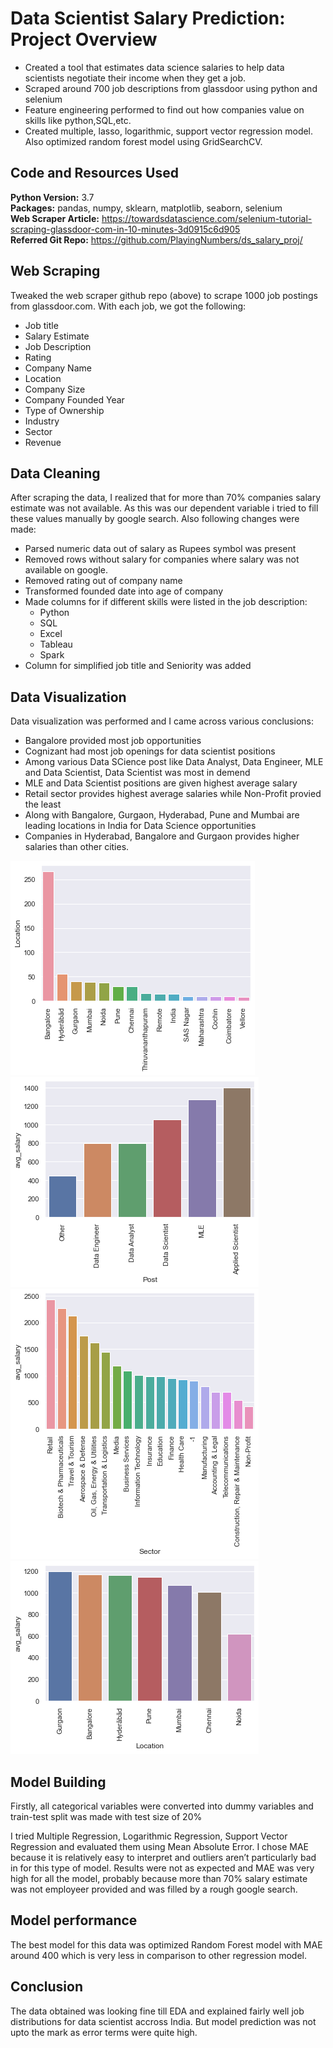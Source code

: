 # Data Scientist Salary Prediction: Project Overview 
* Created a tool that estimates data science salaries to help data scientists negotiate their income when they get a job.
* Scraped around 700 job descriptions from glassdoor using python and selenium
* Feature engineering performed to find out how companies value on skills like python,SQL,etc. 
* Created multiple, lasso, logarithmic, support vector regression model. Also optimized random forest model using GridSearchCV.


## Code and Resources Used 
**Python Version:** 3.7  
**Packages:** pandas, numpy, sklearn, matplotlib, seaborn, selenium  
**Web Scraper Article:** https://towardsdatascience.com/selenium-tutorial-scraping-glassdoor-com-in-10-minutes-3d0915c6d905   
**Referred Git Repo:** https://github.com/PlayingNumbers/ds_salary_proj/


## Web Scraping
Tweaked the web scraper github repo (above) to scrape 1000 job postings from glassdoor.com. With each job, we got the following:
*	Job title
*	Salary Estimate
*	Job Description
*	Rating
*	Company Name
*	Location
*	Company Size
*	Company Founded Year
*	Type of Ownership 
*	Industry
*	Sector
*	Revenue


## Data Cleaning
After scraping the data, I realized that for more than 70% companies salary estimate was not available. As this was our dependent variable i tried to fill these values manually by google search. Also following changes were made:
*	Parsed numeric data out of salary as Rupees symbol was present
*	Removed rows without salary for companies where salary was not available on google.
*	Removed rating out of company name 
*	Transformed founded date into age of company 
*	Made columns for if different skills were listed in the job description:
    * Python  
    * SQL  
    * Excel  
    * Tableau  
    * Spark 
*	Column for simplified job title and Seniority was added


## Data Visualization
Data visualization was performed and I came across various conclusions:
*	Bangalore provided most job opportunities
*	Cognizant had most job openings for data scientist positions
*	Among various Data SCience post like Data Analyst, Data Engineer, MLE and Data Scientist, Data Scientist was most in demend
*	MLE and Data Scientist positions are given highest average salary
*	Retail sector provides highest average salaries while Non-Profit provied the least
*	Along with Bangalore, Gurgaon, Hyderabad, Pune and Mumbai are leading locations in India for Data Science opportunities
*	Companies in Hyderabad, Bangalore and Gurgaon provides higher salaries than other cities.

![alt text](https://github.com/Aditk23/DS_salary_prediction/blob/main/Jobs_by_location.png "No. of jobs by location")
![alt text](https://github.com/Aditk23/DS_salary_prediction/blob/main/Post.png "Avg salary by Post")
![alt text](https://github.com/Aditk23/DS_salary_prediction/blob/main/Sector.png "Avg Salary by Sector")
![alt text](https://github.com/Aditk23/DS_salary_prediction/blob/main/Location.png "Avg Salary by Location")

## Model Building 

Firstly, all categorical variables were converted into dummy variables and train-test split was made with test size of 20% 

I tried Multiple Regression, Logarithmic Regression, Support Vector Regression and evaluated them using Mean Absolute Error. I chose MAE because it is relatively easy to interpret and outliers aren’t particularly bad in for this type of model. Results were not as expected and MAE was very high for all the model, probably because more than 70% salary estimate was not employeer provided and was filled by a rough google search. 

## Model performance
The best model for this data was optimized Random Forest model with MAE around 400 which is very less in comparison to other regression model.

## Conclusion
The data obtained was looking fine till EDA and explained fairly well job distributions for data scientist accross India. But model prediction was not upto the mark as error terms were quite high. 
